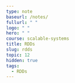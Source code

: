 ```yaml
---
type: note
baseurl: /notes/
fullurl: " "
logo: " "
hero: " "
course: scalable-systems
title: RDDs
slug: rdds
topic: 12
hidden: true
tags:
  - RDDs
---
```

